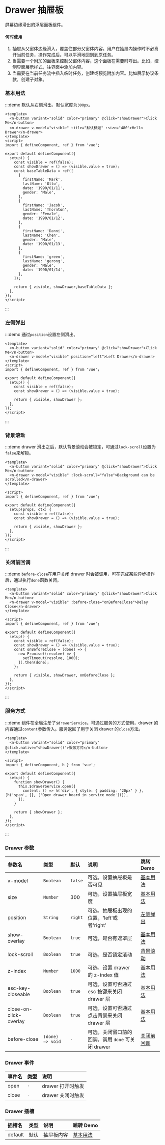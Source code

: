 # Drawer 抽屉板

屏幕边缘滑出的浮层面板组件。

#### 何时使用

1. 抽屉从父窗体边缘滑入，覆盖住部分父窗体内容。用户在抽屉内操作时不必离开当前任务，操作完成后，可以平滑地回到到原任务。
2. 当需要一个附加的面板来控制父窗体内容，这个面板在需要时呼出。比如，控制界面展示样式，往界面中添加内容。
3. 当需要在当前任务流中插入临时任务，创建或预览附加内容。比如展示协议条款，创建子对象。

### 基本用法

:::demo 默认从右侧滑出，默认宽度为`300px`。

```vue
<template>
  <n-button variant="solid" color="primary" @click="showDrawer">Click Me</n-button>
  <n-drawer v-model="visible" title="默认标题" :size="480">Hello Drawer</n-drawer>
</template>
<script>
import { defineComponent, ref } from 'vue';

export default defineComponent({
  setup() {
    const visible = ref(false);
    const showDrawer = () => (visible.value = true);
    const baseTableData = ref([
      {
        firstName: 'Mark',
        lastName: 'Otto',
        date: '1990/01/11',
        gender: 'Male',
      },
      {
        firstName: 'Jacob',
        lastName: 'Thornton',
        gender: 'Female',
        date: '1990/01/12',
      },
      {
        firstName: 'Danni',
        lastName: 'Chen',
        gender: 'Male',
        date: '1990/01/13',
      },
      {
        firstName: 'green',
        lastName: 'gerong',
        gender: 'Male',
        date: '1990/01/14',
      },
    ]);

    return { visible, showDrawer,baseTableData };
  },
});
</script>
```

:::

### 左侧弹出

:::demo 通过`position`设置左侧滑出。

```vue
<template>
  <n-button variant="solid" color="primary" @click="showDrawer">Click Me</n-button>
  <n-drawer v-model="visible" position="left">Left Drawer</n-drawer>
</template>
<script>
import { defineComponent, ref } from 'vue';

export default defineComponent({
  setup() {
    const visible = ref(false);
    const showDrawer = () => (visible.value = true);

    return { visible, showDrawer };
  },
});
</script>
```

:::

### 背景滚动

:::demo drawer 滑出之后，默认背景滚动会被锁定，可通过`lock-scroll`设置为`false`来解锁。

```vue
<template>
  <n-button variant="solid" color="primary" @click="showDrawer">Click Me</n-button>
  <n-drawer v-model="visible" :lock-scroll="false">Background can be scrolled</n-drawer>
</template>

<script>
import { defineComponent, ref } from 'vue';

export default defineComponent({
  setup(props, ctx) {
    const visible = ref(false);
    const showDrawer = () => (visible.value = true);

    return { visible, showDrawer };
  },
});
</script>
```

:::

### 关闭前回调

:::demo `before-close`在用户关闭 drawer 时会被调用，可在完成某些异步操作后，通过执行`done`函数关闭。

```vue
<template>
  <n-button variant="solid" color="primary" @click="showDrawer">Click Me</n-button>
  <n-drawer v-model="visible" :before-close="onBeforeClose">Delay Close</n-drawer>
</template>

<script>
import { defineComponent, ref } from 'vue';

export default defineComponent({
  setup() {
    const visible = ref(false);
    const showDrawer = () => (visible.value = true);
    const onBeforeClose = (done) => {
      new Promise((resolve) => {
        setTimeout(resolve, 1000);
      }).then(done);
    };

    return { visible, showDrawer, onBeforeClose };
  },
});
</script>
```

:::

### 服务方式

:::demo 组件在全局注册了`$drawerService`，可通过服务的方式使用，drawer 的内容通过`content`参数传入。服务返回了用于关闭 drawer 的`close`方法。

```vue
<template>
  <n-button variant="solid" color="primary" @click.native="showDrawer()">服务方式</n-button>
</template>

<script>
import { defineComponent, h } from 'vue';

export default defineComponent({
  setup() {
    function showDrawer() {
      this.$drawerService.open({
        content: () => h('div', { style: { padding: '20px' } }, [h('span', {}, ['Open drawer board in service mode'])]),
      });
    }

    return { showDrawer };
  },
});
</script>
```

:::

### Drawer 参数

| 参数名                 | 类型             | 默认    | 说明                                              | 跳转 Demo                 |
| :--------------------- | :--------------- | :------ | :------------------------------------------------ | :------------------------ |
| v-model                | `Boolean`        | `false` | 可选，设置抽屉板是否可见                          | [基本用法](#基本用法)     |
| size                   | `Number`         | 300     | 可选，设置抽屉板宽度                              | [基本用法](#基本用法)     |
| position               | `String`         | `right` | 可选，抽屉板出现的位置，'left'或者'right'         | [左侧弹出](#左侧弹出)     |
| show-overlay           | `Boolean`        | `true`  | 可选，是否有遮罩层                                | [基本用法](#基本用法)     |
| lock-scroll            | `Boolean`        | `true`  | 可选，是否锁定滚动                                | [背景滚动](#背景滚动)     |
| z-index                | `Number`         | `1000`  | 可选，设置 drawer 的 z-index 值                   | [基本用法](#基本用法)     |
| esc-key-closeable      | `Boolean`        | `true`  | 可选，设置可否通过 esc 按键来关闭 drawer 层       | [基本用法](#基本用法)     |
| close-on-click-overlay | `Boolean`        | `true`  | 可选，设置可否通过点击背景来关闭 drawer 层        | [基本用法](#基本用法)     |
| before-close           | `(done) => void` | `-`     | 可选，关闭窗口前的回调，调用 `done` 可关闭 drawer | [关闭前回调](#关闭前回调) |

### Drawer 事件

| 事件名 | 类型 | 说明              |
| :----- | :--- | :---------------- |
| open   | `-`  | drawer 打开时触发 |
| close  | `-`  | drawer 关闭时触发 |

### Drawer 插槽

| 插槽名  | 类型 | 说明       | 跳转 Demo             |
| :------ | :--- | :--------- | :-------------------- |
| default | 默认 | 抽屉板内容 | [基本用法](#基本用法) |
